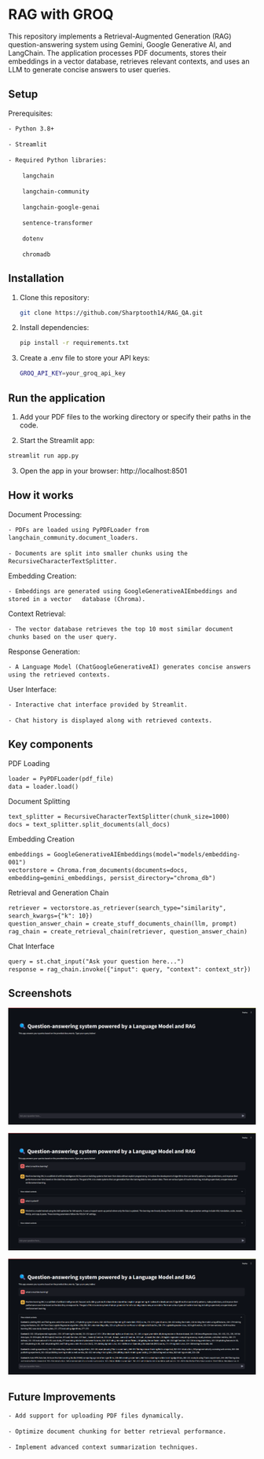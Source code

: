 
# RAG with GROQ
This repository implements a Retrieval-Augmented Generation (RAG) question-answering system using Gemini, Google Generative AI, and LangChain. The application processes PDF documents, stores their embeddings in a vector database, retrieves relevant contexts, and uses an LLM to generate concise answers to user queries.

## Setup

Prerequisites:

    - Python 3.8+

    - Streamlit

    - Required Python libraries:

        langchain

        langchain-community

        langchain-google-genai

        sentence-transformer

        dotenv

        chromadb
## Installation

1. Clone this repository:
    ```bash
    git clone https://github.com/Sharptooth14/RAG_QA.git
    ```
    
2. Install dependencies:
    ```bash
    pip install -r requirements.txt
    ```

3. Create a .env file to store your API keys:
    ```bash
    GROQ_API_KEY=your_groq_api_key
    ```
## Run the application

1. Add your PDF files to the working directory or specify their paths in the code.

2. Start the Streamlit app:
  ```bash
  streamlit run app.py
  ```

3. Open the app in your browser: http://localhost:8501
  

## How it works

Document Processing:

    - PDFs are loaded using PyPDFLoader from langchain_community.document_loaders.

    - Documents are split into smaller chunks using the RecursiveCharacterTextSplitter.

Embedding Creation:

    - Embeddings are generated using GoogleGenerativeAIEmbeddings and stored in a vector   database (Chroma).

Context Retrieval:

    - The vector database retrieves the top 10 most similar document chunks based on the user query.

Response Generation:

    - A Language Model (ChatGoogleGenerativeAI) generates concise answers using the retrieved contexts.

User Interface:

    - Interactive chat interface provided by Streamlit.

    - Chat history is displayed along with retrieved contexts.


## Key components

PDF Loading
```
loader = PyPDFLoader(pdf_file)
data = loader.load()
```

Document Splitting
```
text_splitter = RecursiveCharacterTextSplitter(chunk_size=1000)
docs = text_splitter.split_documents(all_docs)
```

Embedding Creation
```
embeddings = GoogleGenerativeAIEmbeddings(model="models/embedding-001")
vectorstore = Chroma.from_documents(documents=docs, embedding=gemini_embeddings, persist_directory="chroma_db")
```

Retrieval and Generation Chain
```
retriever = vectorstore.as_retriever(search_type="similarity", search_kwargs={"k": 10})
question_answer_chain = create_stuff_documents_chain(llm, prompt)
rag_chain = create_retrieval_chain(retriever, question_answer_chain)
```
Chat Interface
```
query = st.chat_input("Ask your question here...")
response = rag_chain.invoke({"input": query, "context": context_str})
```

## Screenshots

![App Screenshot](https://github.com/Sharptooth14/QA_tool/blob/main/Screenshot%202024-12-25%20220447.png)

![App Screenshot](https://github.com/Sharptooth14/QA_tool/blob/main/Screenshot%202024-12-25%20220328.png)

![App Screenshot](https://github.com/Sharptooth14/QA_tool/blob/main/Screenshot%202024-12-25%20220344.png)


## Future Improvements

    - Add support for uploading PDF files dynamically.

    - Optimize document chunking for better retrieval performance.

    - Implement advanced context summarization techniques.
